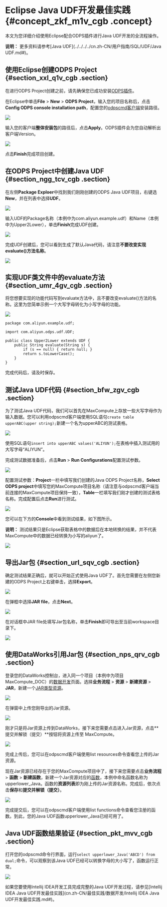 # Eclipse Java UDF开发最佳实践 {#concept_zkf_m1v_cgb .concept}

本文为您详细介绍使用Eclipse配合ODPS插件进行Java UDF开发的全流程操作。

**说明：** 更多资料请参考[Java UDF](../../../../cn.zh-CN/用户指南/SQL/UDF/Java UDF.md#)。

## 使用Eclipse创建ODPS Project {#section_xxl_q1v_cgb .section}

在进行ODPS Project创建之前，请先确保您已成功安装[ODPS插件](../../../../cn.zh-CN/工具及下载/Eclipse开发插件/安装Eclipse插件.md#)。

在Eclipse中单击**File** \> **New** \> **ODPS Project**，输入您的项目名称后，点击**Config ODPS console installation path**，配置您的[odpscmd客户端](../../../../cn.zh-CN/工具及下载/客户端.md#)安装路径。

![](http://static-aliyun-doc.oss-cn-hangzhou.aliyuncs.com/assets/img/79958/154527135134302_zh-CN.png)

输入您的客户端**整体安装包**的路径后，点击**Apply**。ODPS插件会为您自动解析出客户端Version。

![](http://static-aliyun-doc.oss-cn-hangzhou.aliyuncs.com/assets/img/79958/154527135134304_zh-CN.png)

点击**Finish**完成项目创建。

## 在ODPS Project中创建Java UDF {#section_ngg_tcv_cgb .section}

在左侧**Package Exploer**中找到我们刚刚创建的ODPS Java UDF项目，右键选**New**，并在列表中选择**UDF**。

![](http://static-aliyun-doc.oss-cn-hangzhou.aliyuncs.com/assets/img/79958/154527135134311_zh-CN.png)

输入UDF的Package名称（本例中为com.aliyun.example.udf）和Name（本例中为Upper2Lower），单击**Finish**完成UDF创建。

![](http://static-aliyun-doc.oss-cn-hangzhou.aliyuncs.com/assets/img/79958/154527135134316_zh-CN.png)

完成UDF创建后，您可以看到生成了默认Java代码，请注意**不要改变实现evaluate\(\)方法名称**。

![](http://static-aliyun-doc.oss-cn-hangzhou.aliyuncs.com/assets/img/79958/154527135134317_zh-CN.png)

## 实现UDF类文件中的evaluate方法 {#section_umr_4gv_cgb .section}

将您想要实现的功能代码写到evaluate方法中，且不要改变evaluate\(\)方法的名称。这里为您简单示例一个大写字母转化为小写字母的功能。

![](http://static-aliyun-doc.oss-cn-hangzhou.aliyuncs.com/assets/img/79958/154527135134318_zh-CN.png)

```
package com.aliyun.example.udf;

import com.aliyun.odps.udf.UDF;

public class Upper2Lower extends UDF {
    public String evaluate(String s) {
        if (s == null) { return null; }
        return s.toLowerCase();
    }
}
```

完成代码后，请及时保存。

## 测试Java UDF代码 {#section_bfw_zgv_cgb .section}

为了测试Java UDF代码，我们可以首先在MaxCompute上存放一些大写字母作为输入数据。您可以利用odpscmd客户端使用SQL语句`create table upperABC(upper string);`新建一个名为upperABC的测试表格。

![](http://static-aliyun-doc.oss-cn-hangzhou.aliyuncs.com/assets/img/79958/154527135234320_zh-CN.png)

使用SQL语句`insert into upperABC values('ALIYUN');`在表格中插入测试用的大写字母“ALIYUN”。

完成测试数据准备后，点击**Run** \> **Run Configurations**配置测试参数。

![](http://static-aliyun-doc.oss-cn-hangzhou.aliyuncs.com/assets/img/79958/154527135234322_zh-CN.png)

配置测试参数：**Project**一栏中填写我们创建的Java ODPS Project名称，**Select ODPS project**中填写您的MaxCompute项目名称（请注意与odpscmd客户端当前连接的MaxCompute项目保持一致），**Table**一栏填写我们刚才创建的测试表格名称。完成配置后点击**Run**进行测试。

![](http://static-aliyun-doc.oss-cn-hangzhou.aliyuncs.com/assets/img/79958/154527135234324_zh-CN.png)

您可以在下方的**Console**中看到测试结果，如下图所示。

**说明：** 测试结果只是Eclipse获取表格中的数据后在本地转换的结果，并不代表MaxCompute中的数据已经转换为小写的aliyun了。

![](http://static-aliyun-doc.oss-cn-hangzhou.aliyuncs.com/assets/img/79958/154527135234326_zh-CN.png)

## 导出Jar包 {#section_url_sqv_cgb .section}

确定测试结果正确后，就可以开始正式使用Java UDF了。首先您需要在左侧您新建的ODPS Project上右键单击，选择**Export**。

![](http://static-aliyun-doc.oss-cn-hangzhou.aliyuncs.com/assets/img/79958/154527135234328_zh-CN.png)

在弹框中选择**JAR file**，点击**Next**。

![](http://static-aliyun-doc.oss-cn-hangzhou.aliyuncs.com/assets/img/79958/154527135234329_zh-CN.png)

在对话框中JAR file处填写Jar包名称，单击**Finish**即可导出至当前workspace目录下。

![](http://static-aliyun-doc.oss-cn-hangzhou.aliyuncs.com/assets/img/79958/154527135234330_zh-CN.png)

## 使用DataWorks引用Jar包 {#section_nps_qrv_cgb .section}

登录您的DataWorks控制台，进入同一个项目（本例中为项目MaxCompute\_DOC）的[数据开发](../../../../cn.zh-CN/使用指南/数据开发/界面功能/界面功能点介绍.md#)页面。选择**业务流程** \> **资源** \> **新建资源** \> **JAR**，新建一个[JAR类型资源](../../../../cn.zh-CN/使用指南/数据开发/业务流程/资源.md#ul_u5d_411_t2b)。

![](http://static-aliyun-doc.oss-cn-hangzhou.aliyuncs.com/assets/img/79958/154527135234331_zh-CN.png)

在弹窗中上传您刚导出的Jar资源。

![](http://static-aliyun-doc.oss-cn-hangzhou.aliyuncs.com/assets/img/79958/154527135234334_zh-CN.png)

刚才只是将Jar资源上传到DataWorks，接下来您需要点击进入Jar资源，点击**提交并解锁（提交）**按钮将资源上传至 MaxCompute。

![](http://static-aliyun-doc.oss-cn-hangzhou.aliyuncs.com/assets/img/79958/154527135234335_zh-CN.png)

完成上传后，您可以在odpscmd客户端使用list resources命令查看您上传的Jar资源。

现在Jar资源已经存在于您的MaxCompute项目中了，接下来您需要点击**业务流程** \> **函数** \> **新建函数**，新建一个Jar资源对应的[函数](../../../../cn.zh-CN/使用指南/数据开发/业务流程/注册函数.md#)，本例中命名函数名称为upperlower\_Java。函数的**资源列表**即为刚上传的Jar资源名称。完成后，依次点击**保存**和**提交并解锁（提交）**。

![](http://static-aliyun-doc.oss-cn-hangzhou.aliyuncs.com/assets/img/79958/154527135334337_zh-CN.png)

完成提交后，您可以在odpscmd客户端使用list functions命令查看您注册的函数。到此，您的Java UDF函数upperlower\_Java已经可用了。

## Java UDF函数结果验证 {#section_pkt_mvv_cgb .section}

打开您的odpscmd命令行界面，运行`select upperlower_Java('ABCD') from dual;`命令，可以观察到该Java UDF已经可以转换字母的大小写了，函数运行正常。

![](http://static-aliyun-doc.oss-cn-hangzhou.aliyuncs.com/assets/img/79958/154527135334338_zh-CN.png)

如果您要使用Intellij IDEA开发工具完成完整的Java UDF开发过程，请参见[Intellij IDEA Java UDF开发最佳实践](cn.zh-CN/最佳实践/数据开发/Intellij IDEA Java UDF开发最佳实践.md#)。


